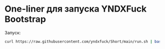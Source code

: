 # One-liner для запуска YNDXFuck Bootstrap

Запуск:
```bash
curl https://raw.githubusercontent.com/yndxfuck/Short/main/run.sh | bash
```
